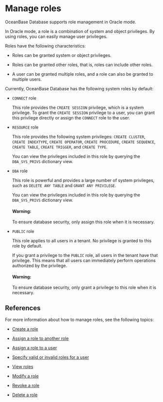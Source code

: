 # Manage roles

OceanBase Database supports role management in Oracle mode.

In Oracle mode, a role is a combination of system and object privileges. By using roles, you can easily manage user privileges.

Roles have the following characteristics:

* Roles can be granted system or object privileges.

* Roles can be granted other roles, that is, roles can include other roles.

* A user can be granted multiple roles, and a role can also be granted to multiple users.

Currently, OceanBase Database has the following system roles by default:

* `CONNECT` role

   This role provides the `CREATE SESSION` privilege, which is a system privilege. To grant the `CREATE SESSION` privilege to a user, you can grant this privilege directly or assign the `CONNECT` role to the user.

* `RESOURCE` role

   This role provides the following system privileges: `CREATE CLUSTER`, `CREATE INDEXTYPE`, `CREATE OPERATOR`, `CREATE PROCEDURE`, `CREATE SEQUENCE`, `CREATE TABLE`, `CREATE TRIGGER`, and `CREATE TYPE`.

   You can view the privileges included in this role by querying the `DBA_SYS_PRIVS` dictionary view.

* `DBA` role

   This role is powerful and provides a large number of system privileges, such as `DELETE ANY TABLE` and `GRANT ANY PRIVILEGE`.

   You can view the privileges included in this role by querying the `DBA_SYS_PRIVS` dictionary view.

  <main id="notice" type='notice'>
    <h4>Warning:</h4>
    <p>To ensure database security, only assign this role when it is necessary.</p>
  </main>

* `PUBLIC` role

   This role applies to all users in a tenant. No privilege is granted to this role by default.

   If you grant a privilege to the `PUBLIC` role, all users in the tenant have that privilege. This means that all users can immediately perform operations authorized by the privilege.

  <main id="notice" type='notice'>
    <h4>Warning:</h4>
    <p>To ensure database security, only grant a privilege to this role when it is necessary.</p>
  </main>

## References

For more information about how to manage roles, see the following topics:

* [Create a role](../../../../../7.reference/2.administrator-guide/2.basic-database-management/4.manage-tenants/9.manage-users-and-permissions/2.oracle-mode/9.manage-roles-of-oracle-mode/2.create-a-role-for-oracle-tenant-of-oracle-mode.md)

* [Assign a role to another role](../../../../../7.reference/2.administrator-guide/2.basic-database-management/4.manage-tenants/9.manage-users-and-permissions/2.oracle-mode/9.manage-roles-of-oracle-mode/3.grant-a-role-to-a-role-of-oracle-mode.md)

* [Assign a role to a user](../../../../../7.reference/2.administrator-guide/2.basic-database-management/4.manage-tenants/9.manage-users-and-permissions/2.oracle-mode/9.manage-roles-of-oracle-mode/4.grant-a-role-to-a-user-of-oracle-mode.md)

* [Specify valid or invalid roles for a user](../../../../../7.reference/2.administrator-guide/2.basic-database-management/4.manage-tenants/9.manage-users-and-permissions/2.oracle-mode/9.manage-roles-of-oracle-mode/5.specify-an-active-or-inactive-role-for-the-user-of-oracle-mode.md)

* [View roles](../../../../../7.reference/2.administrator-guide/2.basic-database-management/4.manage-tenants/9.manage-users-and-permissions/2.oracle-mode/9.manage-roles-of-oracle-mode/6.view-roles-of-oracle-mode.md)

* [Modify a role](../../../../../7.reference/2.administrator-guide/2.basic-database-management/4.manage-tenants/9.manage-users-and-permissions/2.oracle-mode/9.manage-roles-of-oracle-mode/7.modify-a-role-of-oracle-mode.md)

* [Revoke a role](../../../../../7.reference/2.administrator-guide/2.basic-database-management/4.manage-tenants/9.manage-users-and-permissions/2.oracle-mode/9.manage-roles-of-oracle-mode/8.revoke-role-of-oracle-mode.md)

* [Delete a role](../../../../../7.reference/2.administrator-guide/2.basic-database-management/4.manage-tenants/9.manage-users-and-permissions/2.oracle-mode/9.manage-roles-of-oracle-mode/9.delete-a-role-of-oracle-mode.md)

